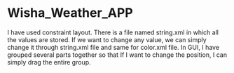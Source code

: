 # Wisha_Weather_APP
I have used constraint layout. There is a file named string.xml in which all the values are stored. If we want to change any value, we can simply change it through string.xml file and same for color.xml file. In GUI, I have grouped several parts together so that If I want to change the position, I can simply drag the entire group.
